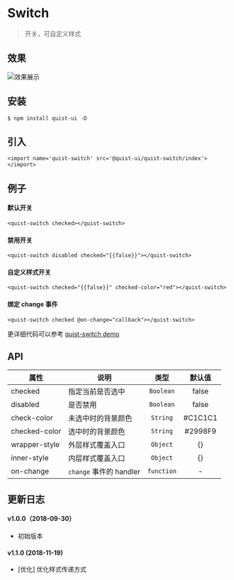 # Switch

> 开关，可自定义样式

## 效果
![效果展示](http://pji4lsgkc.bkt.clouddn.com/image-1544519580138-V2VjaGF0SU1HMjAucG5n.png)

## 安装

```
$ npm install quist-ui -D
```

## 引入
```js{4}
<import name='quist-switch' src='@quist-ui/quist-switch/index'></import>
```

## 例子

#### 默认开关

```js{4}
<quist-switch checked></quist-switch>
```

#### 禁用开关

```js{4}
<quist-switch disabled checked="{{false}}"></quist-switch>
```

#### 自定义样式开关

```js{4}
<quist-switch checked="{{false}}" checked-color="red"></quist-switch>
```

#### 绑定 change 事件

```js{4}
<quist-switch checked @on-change="callback"></quist-switch>
```

更详细代码可以参考 [quist-switch demo](https://github.com/JDsecretFE/quist-ui/tree/master/src/Switch/index.ux)

## API 

| 属性 | 说明 | 类型 | 默认值 |
|-------------|------------|:--------:|:-----:|
| checked | 指定当前是否选中 | `Boolean` | false |
| disabled | 是否禁用	 | `Boolean` | false |
| check-color | 未选中时的背景颜色 | `String` | #C1C1C1 |
| checked-color | 选中时的背景颜色 | `String` | #2998F9 |
| wrapper-style | 外层样式覆盖入口 | `Object` | {} |
| inner-style | 内层样式覆盖入口 | `Object` | {} |
| on-change | `change` 事件的 handler | `function` | - |


## 更新日志

#### v1.0.0（2018-09-30）
* 初始版本

#### v1.1.0 (2018-11-19)
* [优化] 优化样式传递方式
